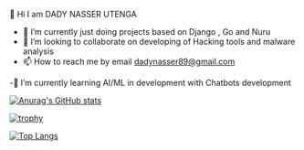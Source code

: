  👋 Hi I am DADY NASSER UTENGA

- 🌱 I’m currently just doing projects based on Django , Go and Nuru 
- 💞️ I’m looking to collaborate on developing of Hacking tools and malware analysis 
- 📫 How to reach me by email dadynasser89@gmail.com

-🌱 I’m currently learning AI/ML in development with Chatbots development 



[![Anurag's GitHub stats](https://github-readme-stats.vercel.app/api?username=dadyutenga)](https://github.com/dadyutenga/github-readme-stats)




            
          



[![trophy](https://github-profile-trophy.vercel.app/?username=ryo-ma)](https://github.com/ryo-ma/github-profile-trophy)    


[![Top Langs](https://github-readme-stats.vercel.app/api/top-langs/?username=dadyutenga)](https://github.com/anuraghazra/github-readme-stats)
